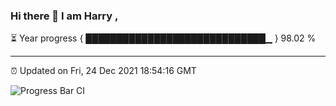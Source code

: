 ### Hi there 👋 I am Harry , 

⏳ Year progress { █████████████████████████████▁ } 98.02 %

---

⏰ Updated on Fri, 24 Dec 2021 18:54:16 GMT

![Progress Bar CI](https://github.com/duykhang68/duykhang68/workflows/Progress%20Bar%20CI/badge.svg)
